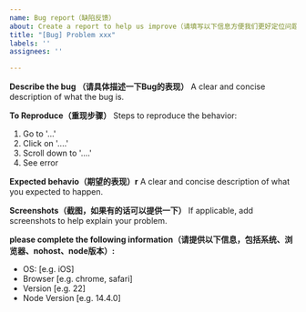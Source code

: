 ```yaml
---
name: Bug report（缺陷反馈）
about: Create a report to help us improve（请填写以下信息方便我们更好定位问题）
title: "[Bug] Problem xxx"
labels: ''
assignees: ''

---
```


**Describe the bug （请具体描述一下Bug的表现）**
A clear and concise description of what the bug is.


**To Reproduce（重现步骤）**
Steps to reproduce the behavior:
1. Go to '...'
2. Click on '....'
3. Scroll down to '....'
4. See error


**Expected behavio（期望的表现）r**
A clear and concise description of what you expected to happen.


**Screenshots（截图，如果有的话可以提供一下）**
If applicable, add screenshots to help explain your problem.


**please complete the following information（请提供以下信息，包括系统、浏览器、nohost、node版本）:**
 - OS: [e.g. iOS]
 - Browser [e.g. chrome, safari]
 - Version [e.g. 22]
 - Node Version [e.g. 14.4.0]
